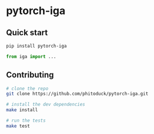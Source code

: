 # pytorch-iga

## Quick start

```bash
pip install pytorch-iga
```

```python
from iga import ...
```

## Contributing

```bash
# clone the repo
git clone https://github.com/phitoduck/pytorch-iga.git

# install the dev dependencies
make install

# run the tests
make test
```
